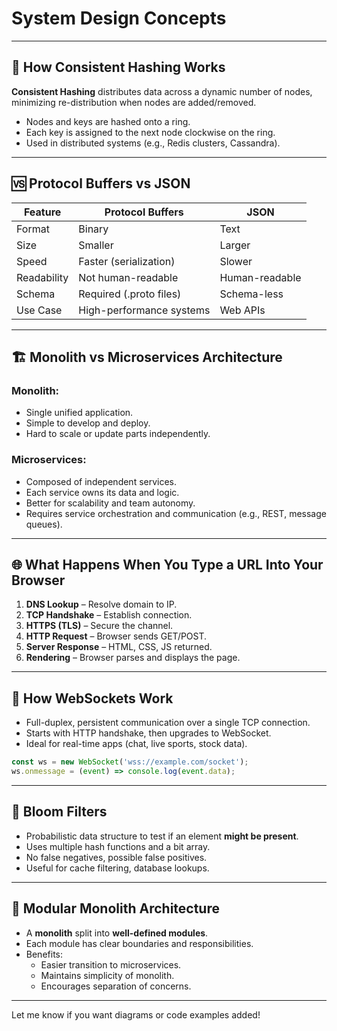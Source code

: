 
# System Design Concepts

---

## 📌 How Consistent Hashing Works

**Consistent Hashing** distributes data across a dynamic number of nodes, minimizing re-distribution when nodes are added/removed.

- Nodes and keys are hashed onto a ring.
- Each key is assigned to the next node clockwise on the ring.
- Used in distributed systems (e.g., Redis clusters, Cassandra).

---

## 🆚 Protocol Buffers vs JSON

| Feature            | Protocol Buffers          | JSON                  |
|--------------------|---------------------------|------------------------|
| Format             | Binary                    | Text                  |
| Size               | Smaller                   | Larger                |
| Speed              | Faster (serialization)    | Slower                |
| Readability        | Not human-readable        | Human-readable        |
| Schema             | Required (.proto files)   | Schema-less           |
| Use Case           | High-performance systems  | Web APIs              |

---

## 🏗️ Monolith vs Microservices Architecture

### Monolith:
- Single unified application.
- Simple to develop and deploy.
- Hard to scale or update parts independently.

### Microservices:
- Composed of independent services.
- Each service owns its data and logic.
- Better for scalability and team autonomy.
- Requires service orchestration and communication (e.g., REST, message queues).

---

## 🌐 What Happens When You Type a URL Into Your Browser

1. **DNS Lookup** – Resolve domain to IP.
2. **TCP Handshake** – Establish connection.
3. **HTTPS (TLS)** – Secure the channel.
4. **HTTP Request** – Browser sends GET/POST.
5. **Server Response** – HTML, CSS, JS returned.
6. **Rendering** – Browser parses and displays the page.

---

## 🔄 How WebSockets Work

- Full-duplex, persistent communication over a single TCP connection.
- Starts with HTTP handshake, then upgrades to WebSocket.
- Ideal for real-time apps (chat, live sports, stock data).

```js
const ws = new WebSocket('wss://example.com/socket');
ws.onmessage = (event) => console.log(event.data);
```

---

## 🌱 Bloom Filters

- Probabilistic data structure to test if an element **might be present**.
- Uses multiple hash functions and a bit array.
- No false negatives, possible false positives.
- Useful for cache filtering, database lookups.

---

## 🧱 Modular Monolith Architecture

- A **monolith** split into **well-defined modules**.
- Each module has clear boundaries and responsibilities.
- Benefits:
  - Easier transition to microservices.
  - Maintains simplicity of monolith.
  - Encourages separation of concerns.

---

Let me know if you want diagrams or code examples added!
